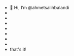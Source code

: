 - 👋 Hi, I’m @ahmetsalihbalandi
-
-
-
-
-
-
-
-  that's it!
<!--- 👀 I’m interested in ...
- 🌱 I’m currently learning ...
- 💞️ I’m looking to collaborate on ...
- 📫 How to reach me ...
- 😄 Pronouns: ...
- ⚡ Fun fact: ...


ahmetsalihbalandi/ahmetsalihbalandi is a ✨ special ✨ repository because its `README.md` (this file) appears on your GitHub profile.
You can click the Preview link to take a look at your changes.
--->
